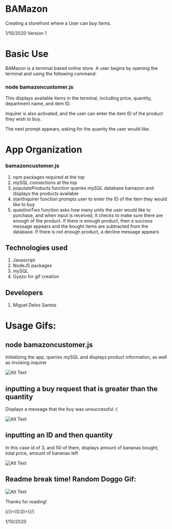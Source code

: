 # BAMazon
Creating a storefront where a User can buy items.

1/10/2020
Version 1

# Basic Use
BAMazon is a terminal based online store. A user begins by opening the terminal and using the following command:

### node bamazoncustomer.js

This displays available items in the terminal, including price, quantity, department name, and item ID.

Inquirer is also activated, and the user can enter the item ID of the product they wish to buy.

The next prompt appears, asking for the quanity the user would like.

# App Organization
### bamazoncustomer.js
1. npm packages required at the top
2. mySQL connections at the top
3. populateProducts function queries mySQL database bamazon and displays the products available
4. startInquirer function prompts user to enter the ID of the item they would like to buy
5. questionTwo function asks how many units the user would like to purchase, and when input is received, it checks to make sure there are enough of the product. If there is enough product, then a success message appears and the bought items are subtracted from the database. If there is not enough product, a decline message appears

## Technologies used
1. Javascript
2. NodeJS packages
3. mySQL
4. Gyazo for gif creation

## Developers
1. Miguel Delos Santos


# Usage Gifs:

## node bamazoncustomer.js
Initializing the app, queries mySQL and displays product information, as well as invoking inquirer

![Alt Text](x)

## inputting a buy request that is greater than the quantity
Displays a message that the buy was unsuccessful :(

![Alt Text](x)

## inputting an ID and then quantity
In this case id of 3, and 50 of them, displays amount of bananas bought, total price, amount of bananas left

![Alt Text](x)

## Readme break time! Random Doggo Gif:

![Alt Text](https://media.giphy.com/media/dTJd5ygpxkzWo/giphy.gif)

Thanks for reading!

(//)<(0.0)>(//)

1/10/2020